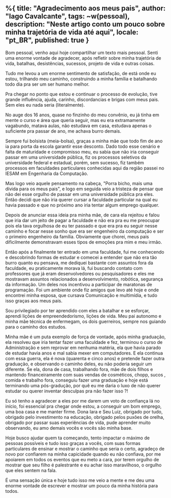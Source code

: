 %{
  title: "Agradecimento aos meus pais",
  author: "Iago Cavalcante",
  tags: ~w(pessoal),
  description: "Neste artigo conto um pouco sobre minha trajetória de vida até aqui",
  locale: "pt_BR",
  published: true
}
---

Bom pessoal, venho aqui hoje compartilhar um texto mais pessoal. Senti uma enorme vontade de agradecer, após refletir sobre minha trajetória de vida, batalhas, desistências, sucessos, projeto de vida e outras coisas. 

Tudo me levou a um enorme sentimento de satisfação, de está onde eu estou, trilhando meu caminho, construindo a minha família e batalhando todo dia pra ser um ser humano melhor.

Pra chegar no ponto que estou e continuar o processo de evolução, tive grande influência, ajuda, carinho, discordancias e brigas com meus pais. Sem eles eu nada seria (literalmente).

No auge dos 16 anos, quase no finzinho do meu convênio, eu já tinha em mente o curso e área que queria seguir, mas eu era extramamente vagabundo, matava aulas, não estudava em casa, estudava apenas o suficiente pra passar de ano, me achava burro demais. 

Sempre fui bolsista (meia-bolsa), graças a minha mãe que todo fim de ano ia para porta da escola garantir esse desconto. Dado todo esse cenário e falta de maturidade e compromisso meu, eu sabia que não iria conseguir passar em uma universidade pública, fiz os processos seletivos da universidade federal e estadual, porém, sem sucesso,  fiz também processos em faculdades particulares conhecidas aqui da região passei no IESAM em Engenharia da Computação.

Mas logo veio aquele pensamento na cabeça, "Porra bicho, mais uma dívida para os meus pais", e logo em seguida veio a tristeza de pensar que não dei esse orgulho de passar em uma universidade pública pra eles. Então decidi que não iria querer cursar a faculdade particular na qual eu havia passado e que no próximo ano iria tentar algum emprego qualquer.

Depois de anunciar essa ideia pra minha mãe, de cara ela rejeitou e falou que iria dar um jeito de pagar a faculdade e não era pra eu me preocupar pois ela tava orgulhosa de eu ter passado e que era pra eu seguir nesse caminho e focar nesse sonho que era ser engenheiro da computação e ser o primeiro engenheiro da família. Obviamente que chorei, meus pais dificilmente demonstravam esses tipos de emoções pra mim e meu irmão.

Então após a finalmente ter entrado em uma faculdade, fui me conhecendo e descobrindo formas de estudar e comecei a entender que não era tão burro quanto eu pensava, me dediquei bastante com assuntos fora da faculdade, eu praticamente morava lá, fui buscando contato com professores que já eram desenvolvedores ou pesquisadores e eles me mostravam assuntos relacionados a desenvolvimento, robótica, segurança da informação. Um deles nos incentivou a participar de maratonas de programação. Foi um ambiente onde fiz amigos que levo até hoje e onde encontrei minha esposa, que cursava Comunicação e multimídia, e tudo isso graças aos meus pais.

Sou privilegiado por ter aprendido com eles a batalhar e se esforçar, aprendi lições de empreendedorismo, lições de vida. Meu pai autonomo e minha mãe técnica de enfermegam, os dois guerreiros, sempre nos guiando para o caminho dos estudos.

Minha mãe é um puta exemplo de força de vontade, após minha graduação, ela resolveu que iria tentar fazer uma faculdade e fez, terminou o curso de Administração e sem reprovar em nenhuma matéria, ela que havia parado de estudar havia anos e mal sabia mexer em computadores. E ela continua com essa guerra, ela é nova (quarenta e cinco anos) e pretende fazer outra graduação, e observando o caminho deles, eu não poderia seguir um diferente. Se ela, dona de casa, trabalhando fora, mãe de dois filhos e mantendo financeiramente com suas vendas de cosméticos, chopp, sucos , comida e trabalho fora, conseguiu fazer uma graduação e hoje está terminando uma pós-gradução, por quê eu me daria o luxo de não querer estudar ou querer inventar desculpas pra não fazer isso ?!

Eu só tenho a agradecer a eles por me darem um voto de confiança lá no início, foi essencial pra chegar onde estou, a conseguir um bom emprego, uma boa casa e me manter firme. Dona Iara e Seu Luiz, obrigado por tudo, obrigado pelo investimento na educação, obrigado pelos puxões de orelha, obrigado por passar suas experiências de vida, pude aprender muito observando, eu amo demais vocês e vocês são minha base.

Hoje busco ajudar quem ta começando, tento impactar o máximo de pessoas possíveis e tudo isso graças a vocês, com suas formas particulares de ensinar e mostrar o caminho que seria o certo, agradeço de novo por confiarem na minha capicidade quando eu não confiava, por me apoiarem em todos os eventos que eu meto a cara, por terem orgulho de mostrar que seu filho é palestrante e eu achar isso maravilhoso, o orgulho que eles sentem na fala. 

É uma sensação única e hoje tudo isso me veio a mente e me deu uma enorme vontade de escrever e mostrar um pouco da minha história para todos.
